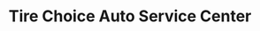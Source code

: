 ---
title: "Tire Choice Auto Service Center"
url: /alameda/tire-choice-auto-service-center/
shop: car repair
---